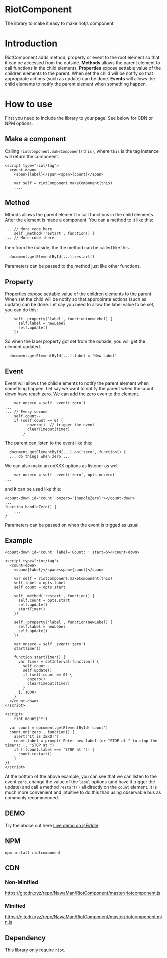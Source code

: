# RiotComponent
The library to make it easy to make riotjs component.

# Introduction
RiotComponent adds method, property or event to the root element so that it can be accessed from the outside. **Methods** allows the parent element to call functions in the child elements. **Properties** expose settable value of the children elements to the parent. When set the child will be notify so that appropirate actions (such as update) can be done. **Events** will allows the child elements to notify the parent element when something happen.

# How to use
First you need to include the library to your page. See below for CDN or NPM options.

## Make a component
Calling `riotComponent.makeComponent(this)`, where `this` is the tag instance will return the component.

    <script type="riot/tag">
      <count-down>
        <span>{label}</span><span>{count}</span>
    
        var self = riotComponent.makeComponent(this)
        ....
	
## Method
Mthods allows the parent element to call functions in the child elements. After the element is made a component. You can a method to it like this:

	... // More code here
        self._method('restart', function() {
	... // More code there

then from the outside, the the method can be called like this ...

      document.getElementById(...).restart()

Parameters can be passed to the method just like other functions.

## Property
Properties expose settable value of the children elements to the parent. When set the child will be notify so that appropirate actions (such as update) can be done. Let say you need to allow the label value to be set, you can do this:

        self._property('label', function(newLebel) {
          self.label = newLebel
          self.update()
        })

So when the label property got set from the outside, you will get the element updated.

      document.getElementById(...).label = 'New Label'


## Event
Event will allows the child elements to notify the parent element when something happen. Let say we want to notify the parent when the count down have reach zero. We can add the zero even to the element.

        var onzero = self._event('zero')
	...
	... // Every second
	    self.count--
	    if (self.count == 0) {
              onzero()	// trigger the event
              clearTimeout(timer)
            }
The parent can listen to the event like this:

      document.getElementById(...).on('zero', function() {
      ... do things when zero ...

We can also make an onXXX options as listener as well.

        var onzero = self._event('zero', opts.onzero)
	...

and it can be used like this:

    <count-down id='count' onzero='{handleZero}'></count-down>
    ...
    function handleZero() {
        ...
    }

Parameters can be passed on when the event is trigged as usual.

## Example
    <count-down id='count' label='Count: ' start=5></count-down>

    <script type="riot/tag">
      <count-down>
        <span>{label}</span><span>{count}</span>
    
        var self = riotComponent.makeComponent(this)
        self.label = opts.label
        self.count = opts.start
    
        self._method('restart', function() {
          self.count = opts.start
          self.update()
          startTimer()
        })
        
        self._property('label', function(newLebel) {
          self.label = newLebel
          self.update()
        })
        
        var onzero = self._event('zero')
        startTimer()
        
        function startTimer() {
          var timer = setInterval(function() {
            self.count--
            self.update()
            if (self.count == 0) {
              onzero()
              clearTimeout(timer)
            }
          }, 1000)
        }
      </count-down>
    </script>

    <script>
	    riot.mount('*')
  
      var count = document.getElementById('count')
      count.on('zero', function() {
        alert('It is ZERO!')
        count.label = prompt('Enter new label (or "STOP at " to stop the timer): ', "STOP at ")
        if (!(count.label === 'STOP at ')) {
          count.restart()
        }
    })
    </script>


At the bottom of the above example, you can see that we can listen to the event `zero`, change the value of the `label` options (and have it trigger the update) and call a method `restart()` all directly on the `count` element. It is much more convenient and intuitive to do this than using observable bus as commonly recommended.

## DEMO
Try the aboce out here [Live demo on jsFiddle](https://jsfiddle.net/jcdxdrpk/19/ "Live demo on jsFiddle!")

## NPM
    npm install riotcomponent

## CDN
### Non-Minified
https://gitcdn.xyz/repo/NawaMan/RiotComponent/master/riotcomponent.js
### Minified
https://gitcdn.xyz/repo/NawaMan/RiotComponent/master/riotcomponent.min.js

## Dependency
This library only require `riot`.
